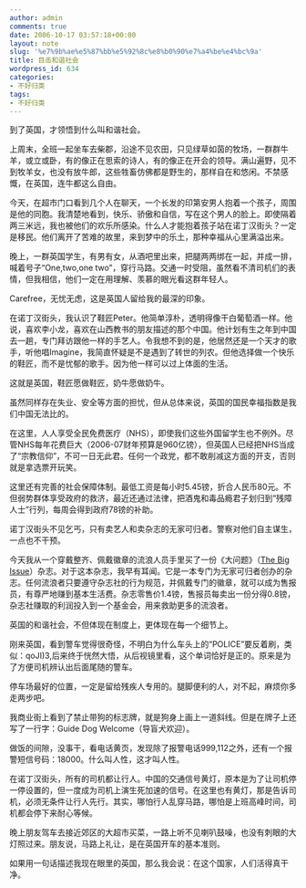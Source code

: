```yaml
---
author: admin
comments: true
date: 2006-10-17 03:57:18+00:00
layout: note
slug: '%e7%9b%ae%e5%87%bb%e5%92%8c%e8%b0%90%e7%a4%be%e4%bc%9a'
title: 目击和谐社会
wordpress_id: 634
categories:
- 不好归类
tags:
- 不好归类
---
```


到了英国，才领悟到什么叫和谐社会。

上周末，全班一起坐车去柴郡，沿途不见农田，只见绿草如茵的牧场，一群群牛羊，或立或卧，有的像正在思索的诗人，有的像正在开会的领导。满山遍野，见不到牧羊女，也没有放牛郎，这些牲畜仿佛都是野生的，那样自在和悠闲。不禁感慨，在英国，连牛都这么自由。

今天，在超市门口看到几个人在聊天，一个长发的印第安男人抱着一个孩子，周围是他的同胞。我清楚地看到，快乐、骄傲和自信，写在这个男人的脸上。即使隔着两三米远，我也被他们的欢乐所感染。什么人才能抱着孩子站在诺丁汉街头？一定是移民。他们离开了苦难的故里，来到梦中的乐土，那种幸福从心里满溢出来。

晚上，一群英国学生，有男有女，从酒吧里出来，把腿两两绑在一起，并成一排，喊着号子“One,two,one two”，穿行马路。交通一时受阻，虽然看不清司机们的表情，但我相信，他们一定在用理解、羡慕的眼光看这群年轻人。

Carefree，无忧无虑，这是英国人留给我的最深的印象。

在诺丁汉街头，我认识了鞋匠Peter。他简单淳朴，透明得像干白葡萄酒一样。他说，喜欢李小龙，喜欢在山西教书的朋友描述的那个中国。他计划有生之年到中国去一趟，专门拜访跟他一样的手艺人。令我想不到的是，他居然还是一个天才的歌手，听他唱Imagine，我简直怀疑是不是遇到了转世的列农。但他选择做一个快乐的鞋匠，而不是忧郁的歌手。因为他一样可以过上体面的生活。

这就是英国，鞋匠愿做鞋匠，奶牛愿做奶牛。

虽然同样存在失业、安全等方面的担忧，但从总体来说，英国的国民幸福指数是我们中国无法比的。

在这里，人人享受全民免费医疗（NHS），即使我们这些外国留学生也不例外。尽管NHS每年花费巨大（2006-07财年预算是960亿镑），但英国人已经把NHS当成了“宗教信仰”，不可一日无此君。任何一个政党，都不敢削减这方面的开支，否则就是拿选票开玩笑。

这里还有完善的社会保障体制。最低工资是每小时5.45镑，折合人民币80元。不但弱势群体享受政府的救济，最近还通过法律，把酒鬼和毒品瘾君子划归到“残障人士”行列，每周会得到政府78镑的补助。

诺丁汉街头不见乞丐，只有卖艺人和卖杂志的无家可归者。警察对他们自主谋生，一点也不干预。

今天我从一个穿戴整齐、佩戴徽章的流浪人员手里买了一份《大问题》（[The Big Issue](http://www.bigissue.com/bigissue.html)）杂志。对于这本杂志，我早有耳闻。它是一本专门为无家可归者创办的杂志。任何流浪者只要遵守杂志社的行为规范，并佩戴专门的徽章，就可以成为售报员，有尊严地赚到基本生活费。杂志零售价1.4镑，售报员每卖出一份分得0.8镑，杂志社赚取的利润投入到一个基金会，用来救助更多的流浪者。

英国的和谐社会，不但体现在制度上，更体现在每一个细节上。

刚来英国，看到警车觉得很奇怪，不明白为什么车头上的“POLICE”要反着刷，类似：qoJI)3,后来终于恍然大悟，从后视镜里看，这个单词恰好是正的。原来是为了方便司机辨认出后面尾随的警车。

停车场最好的位置，一定是留给残疾人专用的。腿脚便利的人，对不起，麻烦你多走两步吧。

我商业街上看到了禁止带狗的标志牌，就是狗身上画上一道斜线。但是在牌子上还写了一行字：Guide Dog Welcome（导盲犬欢迎）。

做饭的间隙，没事干，看电话黄页，发现除了报警电话999,112之外，还有一个报警短信号码：18000。什么叫人性，这才叫人性。

在诺丁汉街头，所有的司机都让行人。中国的交通信号黄灯，原本是为了让司机停一停设置的，但一度成为司机上演生死加速的信号。在这里也有黄灯，那是告诉司机，必须无条件让行人先行。其实，哪怕行人乱穿马路，哪怕是上班高峰时间，司机都会停下来耐心等候。

晚上朋友驾车去接近郊区的大超市买菜，一路上听不见喇叭鼓噪，也没有刺眼的大灯照过来。朋友说，马路上礼让，是在英国开车的基本准则。

如果用一句话描述我现在眼里的英国，那么我会说：在这个国家，人们活得真干净。
